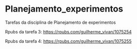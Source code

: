 # Planejamento_experimentos

Tarefas da disciplina de Planejamento de experimentos

Rpubs da tarefa 3: https://rpubs.com/guilherme_vivan/1075254

Rpubs da tarefa 4: https://rpubs.com/guilherme_vivan/1075255
